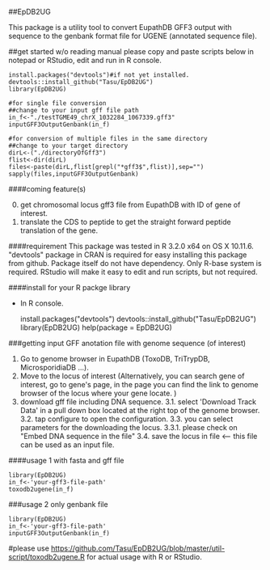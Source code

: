 ##EpDB2UG

This package is a utility tool to convert EupathDB GFF3 output with sequence to the genbank format file for UGENE (annotated sequence file).

##get started w/o reading manual
please copy and paste scripts below in notepad or RStudio, edit and run in R console.

    install.packages("devtools")#if not yet installed.
    devtools::install_github("Tasu/EpDB2UG")
    library(EpDB2UG)
    
    #for single file conversion
    ##change to your input gff file path
    in_f<-"./testTGME49_chrX_1032284_1067339.gff3"
    inputGFF3OutputGenbank(in_f)
    
    #for conversion of multiple files in the same directory
    ##change to your target directory
    dirL<-("./directoryOfGff3")
    flist<-dir(dirL)
    files<-paste(dirL,flist[grepl("*gff3$",flist)],sep="")
    sapply(files,inputGFF3OutputGenbank)

####coming feature(s)

 0. get chromosomal locus gff3 file from EupathDB with ID of gene of interest.
 1. translate the CDS to peptide to get the straight forward peptide translation of the gene.

####requirement
This package was tested in R 3.2.0 x64 on OS X 10.11.6.
"devtools" package in CRAN is required for easy installing this package from github.
Package itself do not have dependency. Only R-base system is required. RStudio will make it easy to edit and run scripts, but not required. 

####install for your R packge library
 - In R console.

    install.packages("devtools")
    devtools::install_github("Tasu/EpDB2UG")
    library(EpDB2UG)
    help(package = EpDB2UG)

###getting input GFF anotation file with genome sequence (of interest)

1. Go to genome browser in EupathDB (ToxoDB, TriTrypDB, MicrosporidiaDB ...).
2. Move to the locus of interest (Alternatively, you can search gene of interest, go to gene's page, in the page you can find the link to genome browser of the locus where your gene locate. )
3. download gff file including DNA sequence.
  3.1. select 'Download Track Data' in a pull down box located at the right top of the genome browser.
  3.2. tap configure to open the configuration.
  3.3. you can select parameters for the downloading the locus.
    3.3.1. please check on "Embed DNA sequence in the file"
  3.4. save the locus in file <-- this file can be used as an input file.

####usage 1 with fasta and gff file

    library(EpDB2UG)
    in_f<-'your-gff3-file-path'
    toxodb2ugene(in_f)

###usage 2 only genbank file

    library(EpDB2UG)
    in_f<-'your-gff3-file-path'
    inputGFF3OutputGenbank(in_f)

#please use https://github.com/Tasu/EpDB2UG/blob/master/util-script/toxodb2ugene.R for actual usage with R or RStudio.
